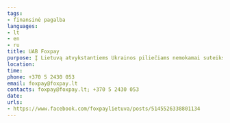 ```yaml
---
tags:
- finansinė pagalba
languages:
- lt
- en
- ru
title: UAB Foxpay
purpose: Į Lietuvą atvykstantiems Ukrainos piliečiams nemokamai suteiksime Foxpay Mastercard korteles. Ką svarbu žinoti:Dėl kortelių Ukrainos piliečiams kreipkitės foxpay@foxpay.lt arba į Raudonąjį kryžių, kortelė išduodama per vieną dieną.Ši kortelė leis įsidėti grynus pinigus bei gauti pavedimą iš kitų IBAN sąskaitų.Kortele galima naudotis atsisiuntus Foxpay programėlę, kuri prieinama LT, EN ir RU kalbomis.
location: 
time: 
phone: +370 5 2430 053
email: foxpay@foxpay.lt
contacts: foxpay@foxpay.lt; +370 5 2430 053
date: 
urls:
- https://www.facebook.com/foxpaylietuva/posts/5145526338801134
---
```

